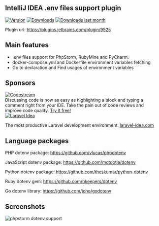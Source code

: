 IntelliJ IDEA .env files support plugin
-------------

[![Version](http://phpstorm.espend.de/badge/9525/version)](https://plugins.jetbrains.com/plugin/9525)
[![Downloads](http://phpstorm.espend.de/badge/9525/downloads)](https://plugins.jetbrains.com/plugin/9525)
[![Downloads last month](http://phpstorm.espend.de/badge/9525/last-month)](https://plugins.jetbrains.com/plugin/9525)

Plugin url: https://plugins.jetbrains.com/plugin/9525

## Main features
+ .env files support for PhpStorm, RubyMine and PyCharm. 
+ docker-compose.yml and Dockerfile environment variables fetching
+ Go to declaration and Find usages of environment variables

## Sponsors

<a href="https://sponsorlink.codestream.com/?utm_source=jbmarket&utm_campaign=env&utm_medium=banner" title="Try CodeStream" target="_blank">
    <img src="https://alt-images.codestream.com/codestream_logo_env.png" alt="Codestream"></a>
<br/>
Discussing code is now as easy as highlighting a block and typing a comment right from your IDE. Take the pain out of code reviews and improve code quality. <a href="https://sponsorlink.codestream.com/?utm_source=jbmarket&utm_campaign=env&utm_medium=banner" target="_blank">Try it free!</a>

<br/>

<a href="https://laravel-idea.com/?utm_source=idea&utm_campaign=env&utm_medium=banner" title="Laravel Idea" target="_blank">
  <img src="https://laravel-idea.com/img/big_logo.png" alt="Laravel Idea"></a>

The most productive Laravel development environment.
<a href="https://laravel-idea.com/?utm_source=idea&utm_campaign=env&utm_medium=banner" target="_blank">laravel-idea.com</a>

## Language packages

PHP dotenv package: https://github.com/vlucas/phpdotenv

JavaScript dotenv package: https://github.com/motdotla/dotenv

Python dotenv package: https://github.com/theskumar/python-dotenv

Ruby dotenv gem: https://github.com/bkeepers/dotenv

Go dotenv library: https://github.com/joho/godotenv

## Screenshots

![phpstorm dotenv support](https://plugins.jetbrains.com/files/9525/screenshot_16858.png)
